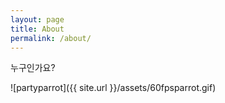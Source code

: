 ```yaml
---
layout: page
title: About
permalink: /about/
---
```


누구인가요?

![partyparrot]({{ site.url }}/assets/60fpsparrot.gif)

